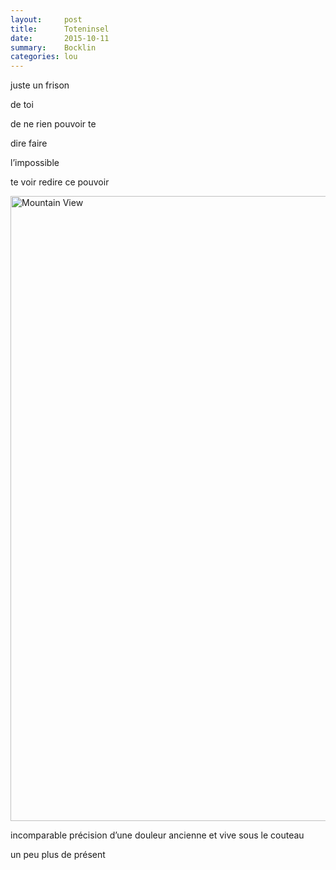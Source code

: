 ```yaml
---
layout:     post
title:      Toteninsel
date:       2015-10-11
summary:    Bocklin 
categories: lou 
---
```


juste un frison 

de toi 

de ne rien pouvoir te 

dire faire 

l’impossible 

te voir redire ce pouvoir 


<img src="https://upload.wikimedia.org/wikipedia/commons/6/65/Arnold_B%C3%B6cklin_-_Die_Toteninsel_III_(Alte_Nationalgalerie,_Berlin).jpg" alt="Mountain View" style="width:1200;height:1000;">




incomparable précision d’une douleur ancienne et vive sous le couteau 

un peu plus de présent 
